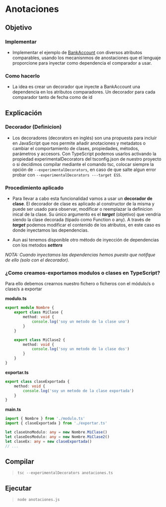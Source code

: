# Anotaciones
## Objetivo

### Implementar 

- Implementar el ejemplo de [BankAccount](http://dodero.github.io/iiss/iiss-oop-3/#ejercicio-identificador-de-bankaccount-con-inyeccion-de-dependencias) con diversos atributos comparables, usando los mecanisnmos de anostaciones que el lenguaje proporcione para inyectar como dependencia el comparador a usar.

### Como hacerlo

- La idea es crear un decorador que inyecte a BankAccount una dependencia en los atributos comparadores.
Un decorador para cada comparador tanto de fecha como de id

## Explicación

### Decorador (Definicion)
- Los decoradores (decorators en inglés) son una propuesta para incluir en JavaScript que nos permite añadir anotaciones y metadatos o cambiar el comportamiento de clases, propiedades, métodos, parámetros y accesors. Con TypeScript podemos usarlos activando la propiedad experimentalDecorators del tsconfig.json de nuestro proyecto o si decidimos compilar mediante el comando tsc, colocar siempre la opción de ```--experimentalDecorators```, en caso de que salte algun error probar con ```--experimentalDecorators ---target ES5```.

### Procedimiento aplicado
- Para llevar a cabo esta funcionalidad vamos a usar un **decorador de clase**.
El decorador de clase es aplicado al constructor de la misma y puede ser usado para observar, modificar o reemplazar la definicion inical de la clase. Su único argumento es el ***target*** (objetivo) que vendria siendo
la clase decorada (tipado como Function o any).
A través de ***target*** podemos modificar el contenido de los atributos, en este caso es donde inyectamos las
dependencias.

- Aun asi tenemos disponible otro método de inyección de dependencias con los metodos ***setters***

*NOTA: Cuando inyectamos las dependencias hemos puesto que notifque de ello (solo con el decorador).*

### ¿Como creamos-exportamos modulos o clases en TypeScript?
Para ello debemos crearnos nuestro fichero o ficheros con el módulo/s o clase/s a exportar


**modulo.ts**
```TYPESCRIPT
export module Nombre {
    export class MiClase {
        method: void {
            console.log('soy un metodo de la clase uno')
        }
    }

    export class MiClase2 {
        method: void {
            console.log('soy un metodo de la clase dos')
        }
    }
}
```
**exportar.ts**
```TYPESCRIPT
export class claseExportada {
    method: void {
        console.log('soy un metodo de la clase exportada')
    }
}
```
**main.ts**
```TYPESCRIPT
import { Nombre } from './modulo.ts'
import { claseExportada } from './exportar.ts'

let claseUnoModulo: any = new Nombre.MiClase()
let claseDosModulo: any = new Nombre.MiClase2()
let claseEx: any = new claseExportada()
// ...
```


## Compilar
> `tsc --experimentalDecorators anotaciones.ts`
## Ejecutar
>`node anotaciones.js`